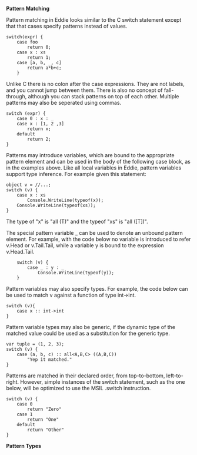 **Pattern Matching**

Pattern matching in Eddie looks similar to the C switch statement except that
that cases specify patterns instead of values. 

```eddie
switch(expr) {
    case foo
        return 0;
    case x : xs
        return 1;
    case [a, b, _, c]
        return a*b+c;
    }
```

Unlike C there is no colon after the case expressions. They are not labels, 
and you cannot jump between them. There is also no concept of fall-through,
although you can stack patterns on top of each other. Multiple patterns may
also be seperated using commas.

```eddie
switch (expr) {
    case 0 : x : _
    case x : [1, 2 ,3] 
        return x;
    default
        return 2;
}
```

Patterns may introduce variables, which are bound to the appropriate pattern 
element and can be used in the body of the following case block, as in the 
examples above. Like all local variables in Eddie, pattern variables support 
type inference. For example given this statement:

```eddie
object v = //...;
switch (v) {
    case x : xs
        Console.WriteLine(typeof(x));
	Console.WriteLine(typeof(xs));
}
```

The type of "x" is  "all<T> (T)" and the typeof "xs" is "all<T> ([T])".

The special pattern variable _ can be used to denote an unbound pattern 
element. For example, with the code below no variable is introduced to refer 
v.Head or v.Tail.Tail, while a variable y is bound to the expression 
v.Head.Tail.

```eddie
    switch (v) {
        case _ : y : _
            Console.WriteLine(typeof(y));
    }
```

Pattern variables may also specify types. For example, the code below can be 
used to match v against a function of type int->int.

```eddie
switch (v){
    case x :: int->int
}
```

Pattern variable types may also be generic, if the dynamic type of the 
matched value could be used as a substitution for the generic type. 

```eddie
var tuple = (1, 2, 3);
switch (v) {
    case (a, b, c) :: all<A,B,C> ((A,B,C))
        "Yep it matched."
}
```

Patterns are matched in their declared order, from top-to-bottom, 
left-to-right. However, simple instances of the switch statement, such as the 
one below, will be optimized to use the MSIL .switch instruction.

```eddie
switch (v) {
    case 0
        return "Zero"
    case 1
        return "One"
    default
        return "Other"
}
```

**Pattern Types**

